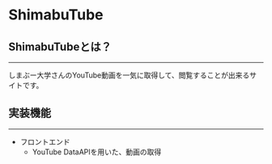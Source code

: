# ShimabuTube

## ShimabuTubeとは？
---
しまぶー大学さんのYouTube動画を一気に取得して、閲覧することが出来るサイトです。

## 実装機能
---

- フロントエンド
  - YouTube DataAPIを用いた、動画の取得






